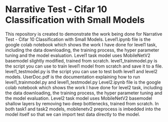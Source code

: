 # Narrative Test - Cifar 10 Classification with Small Models
This repository is created to demonstrate the work being done for Narrative Test - Cifar 10 Classification with Small Models.
Level1.ipynb file is the google colab notebook which shows the work I have done for level1 task, including the data downloading, the training process, the hyper parameter tuning and the model evaluation. Level1 task model uses MobileNetV2 basemodel slightly modified, trained from scratch. 
level1_trainmodel.py is the script you can use to train level1 model from scratch and save it to a file.
level1_testmodel.py is the script you can use to test both level1 and level2 models.
UserDoc.pdf is the documentation explaining how to run level1_trainmodel.py and level1_testmodel.py
Level2.ipynb file is the google colab notebook which shows the work I have done for level2 task, including the data downloading, the training process, the hyper parameter tuning and the model evaluation. Level2 task model uses MobileNetV2 basemodel shallow layers by removing two deep bottlenecks, trained from scratch. 
In both task1 and task2 models, mobilenetv2 preprocess is imbedded into the model itself so that we can import test data directly to the model. 
